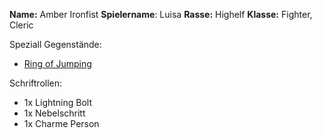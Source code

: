 **Name:** Amber Ironfist 
**Spielername**: Luisa
**Rasse:**  Highelf
**Klasse:** Fighter, Cleric

Speziall Gegenstände:
- [Ring of Jumping](Effekte/Ausrüstung.md#Ring%20of%20Jumping)

Schriftrollen:
- 1x Lightning Bolt
- 1x Nebelschritt
- 1x Charme Person